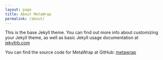 ```yaml
---
layout: page
title: About MetaWrap
permalink: /about/
---
```


This is the base Jekyll theme. You can find out more info about customizing your Jekyll theme, as well as basic Jekyll usage documentation at [jekyllrb.com](https://jekyllrb.com/)

You can find the source code for MetaWrap at GitHub:
[metawrap](https://github.com/metawrap/metawrap)


[metawrap-organization]: https://github.com/metawrap
